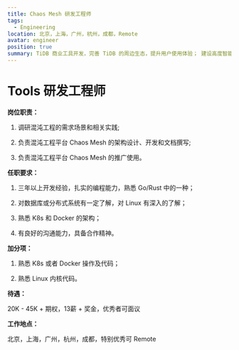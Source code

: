 ```yaml
---
title: Chaos Mesh 研发工程师
tags:
  - Engineering
location: 北京，上海，广州，杭州，成都，Remote
avatar: engineer
position: true
summary: TiDB 商业工具开发，完善 TiDB 的周边生态，提升用户使用体验； 建设高度智能的自动化测试系统，进行各种破坏性测试，验证 TiDB 的可靠性。
---
```


# Tools 研发工程师

**岗位职责：**

1. 调研混沌工程的需求场景和相关实践;

2. 负责混沌工程平台 Chaos Mesh 的架构设计、开发和文档撰写;

3. 负责混沌工程平台 Chaos Mesh 的推广使用。


**任职要求：**

1. 三年以上开发经验，扎实的编程能力，熟悉 Go/Rust 中的一种；

2. 对数据库或分布式系统有一定了解，对 Linux 有深入的了解；

3. 熟悉 K8s 和 Docker 的架构；

4. 有良好的沟通能力，具备合作精神。


**加分项：**

1. 熟悉 K8s 或者 Docker 操作及代码；

2. 熟悉 Linux 内核代码。


**待遇：**

20K - 45K + 期权，13薪 + 奖金，优秀者可面议

**工作地点：**

北京，上海，广州，杭州，成都，特别优秀可 Remote
